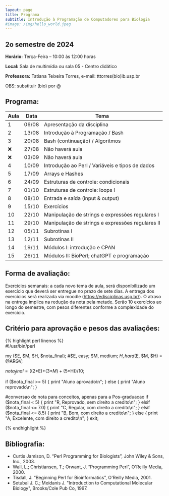 ```yaml
---
layout: page
title: Programa
subtitle: Introdução à Programação de Computadores para Biologia
#image: /img/hello_world.jpeg
---
```



## 2o semestre de 2024

**Horário:**    Terça-Feira – 10:00 às 12:00 horas

**Local:**    Sala de multimídia ou sala 05 - Centro didático  
                               
**Professora:** Tatiana Teixeira Torres, e-mail: tttorres(bio)ib.usp.br

OBS: substituir (bio) por @ 

## Programa:

| Aula | Data  | Tema                                             |
|------|-------|--------------------------------------------------|
| 1    | 06/08 | Apresentação da disciplina                       |
| 2    | 13/08 | Introdução à Programação / Bash                  |
| 3    | 20/08 | Bash (continuação) / Algoritmos                  |
| :x:  | 27/08 | Não haverá aula                                  |
| :x:  | 03/09 | Não haverá aula                                  |
| 4    | 10/09 | Introdução ao Perl / Variáveis e tipos de dados  |
| 5    | 17/09 | Arrays e Hashes                                  |
| 6    | 24/09 | Estruturas de controle: condicionais             |
| 7    | 01/10 | Estruturas de controle: loops I                  |
| 8    | 08/10 | Entrada e saída (input & output)                 |
| 9    | 15/10 | Exercícios                                       |
| 10   | 22/10 | Manipulação de strings e expressões regulares I  |
| 11   | 29/10 | Manipulação de strings e expressões regulares II |
| 12   | 05/11 | Subrotinas I                                     |
| 13   | 12/11 | Subrotinas II                                    |
| 14   | 19/11 | Módulos I: introdução e CPAN                     |
| 15   | 26/11 | Módulos II: BioPerl; chatGPT e programação       |

  

## Forma de avaliação:

Exercícios semanais: a cada novo tema de aula, será disponibilizado um exercício que deverá ser entregue no prazo de sete dias. A entrega dos exercícios será realizada via moodle (https://edisciplinas.usp.br/). O atraso na entrega implica na redução da nota pela metade. Serão 10 exercícios ao longo do semestre, com pesos diferentes conforme a complexidade do exercício. 

## Critério para aprovação e pesos das avaliações:

{% highlight perl linenos %}  
#!/usr/bin/perl

my ($E, $M, $H, $nota_final); #$E, easy; $M, medium; $H, hard
($E, $M, $H) = @ARGV; 

$nota_final = ((2*$E)+(3*$M)+(5*$H))/10;

if ($nota_final >= 5) {
  print "Aluno aprovado\n";
} else {
  print "Aluno reprovado\n";
}

#conversao de nota para conceitos, apenas para a Pos-graduacao
if ($nota_final < 5) {
  print "R, Reprovado, sem direito a credito\n";
} elsif ($nota_final <= 7.0) {
  print "C, Regular, com direito a credito\n";
} elsif ($nota_final <= 8.5) {
  print "B, Bom, com direito a credito\n";
} else {
  print "A, Excelente, com direito a credito\n";
}
exit;

{% endhighlight %}
  

## Bibliografia:

- Curtis Jamison, D. “Perl Programming for Biologists”, John Wiley & Sons, Inc., 2003.
- Wall, L.; Christiansen, T.; Orwant, J. “Programming Perl”, O'Reilly Media, 2000.
- Tisdall, J. “Beginning Perl for Bioinformatics”, O'Reilly Media, 2001.
- Setubal J. C.; Meidanis J. "Introduction to Computational Molecular Biology", Brooks/Cole Pub Co, 1997.
